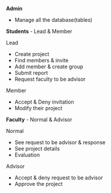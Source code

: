 **Admin**
- Manage all the database(tables)

**Students** - Lead & Member

Lead
- Create project
- Find members & invite
- Add member & create group
- Submit report
- Request faculty to be advisor
  
Member
- Accept & Deny invitation
- Modify their project


**Faculty** - Normal & Advisor

Normal
- See request to be advisor & response
- See project details
- Evaluation
  
Advisor
- Accept & deny request to be advisor
- Approve the project
